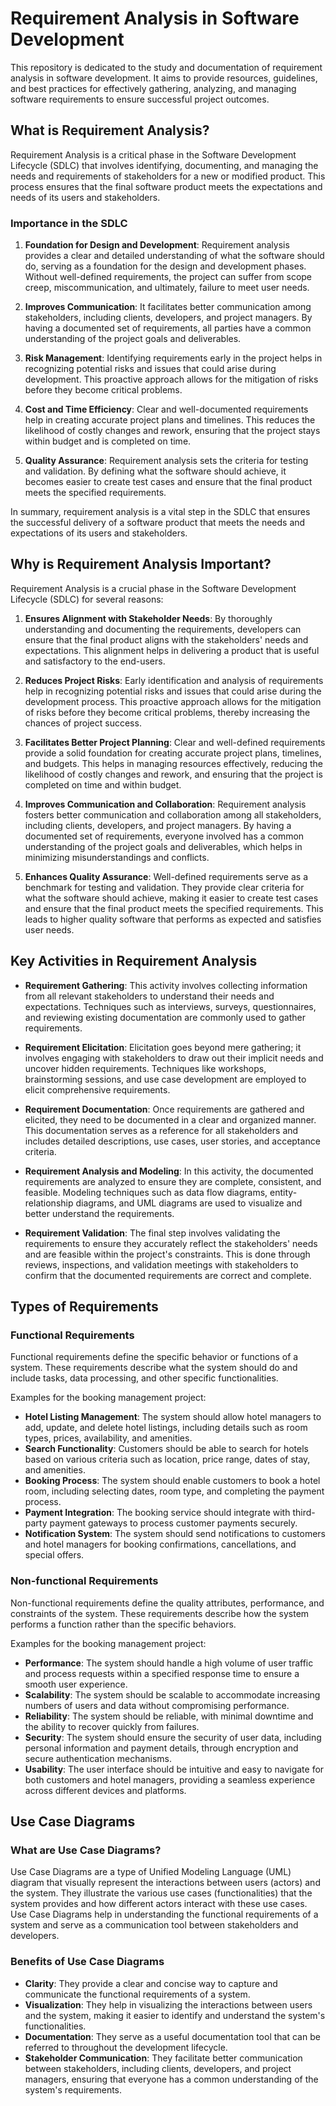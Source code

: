 # Requirement Analysis in Software Development

This repository is dedicated to the study and documentation of requirement analysis in software development.
It aims to provide resources, guidelines, and best practices for effectively gathering, analyzing, and managing software
requirements to ensure successful project outcomes.

## What is Requirement Analysis?

Requirement Analysis is a critical phase in the Software Development Lifecycle (SDLC) that involves identifying, documenting,
and managing the needs and requirements of stakeholders for a new or modified product. This process ensures that the final software
product meets the expectations and needs of its users and stakeholders.

### Importance in the SDLC

1. **Foundation for Design and Development**: Requirement analysis provides a clear and detailed understanding of what the software
should do, serving as a foundation for the design and development phases. Without well-defined requirements, the project can suffer
from scope creep, miscommunication, and ultimately, failure to meet user needs.

2. **Improves Communication**: It facilitates better communication among stakeholders, including clients, developers, and project
managers. By having a documented set of requirements, all parties have a common understanding of the project goals and deliverables.

3. **Risk Management**: Identifying requirements early in the project helps in recognizing potential risks and issues that could
arise during development. This proactive approach allows for the mitigation of risks before they become critical problems.

4. **Cost and Time Efficiency**: Clear and well-documented requirements help in creating accurate project plans and timelines.
This reduces the likelihood of costly changes and rework, ensuring that the project stays within budget and is completed on time.

5. **Quality Assurance**: Requirement analysis sets the criteria for testing and validation. By defining what the software should
achieve, it becomes easier to create test cases and ensure that the final product meets the specified requirements.

In summary, requirement analysis is a vital step in the SDLC that ensures the successful delivery of a software product that meets the
needs and expectations of its users and stakeholders.

## Why is Requirement Analysis Important?

Requirement Analysis is a crucial phase in the Software Development Lifecycle (SDLC) for several reasons:

1. **Ensures Alignment with Stakeholder Needs**: By thoroughly understanding and documenting the requirements, developers can
ensure that the final product aligns with the stakeholders' needs and expectations. This alignment helps in delivering a product that
is useful and satisfactory to the end-users.

2. **Reduces Project Risks**: Early identification and analysis of requirements help in recognizing potential risks and issues that
could arise during the development process. This proactive approach allows for the mitigation of risks before they become critical
problems, thereby increasing the chances of project success.

3. **Facilitates Better Project Planning**: Clear and well-defined requirements provide a solid foundation for creating accurate
project plans, timelines, and budgets. This helps in managing resources effectively, reducing the likelihood of costly changes and
rework, and ensuring that the project is completed on time and within budget.

4. **Improves Communication and Collaboration**: Requirement analysis fosters better communication and collaboration among all
stakeholders, including clients, developers, and project managers. By having a documented set of requirements, everyone involved
has a common understanding of the project goals and deliverables, which helps in minimizing misunderstandings and conflicts.

5. **Enhances Quality Assurance**: Well-defined requirements serve as a benchmark for testing and validation. They provide clear
criteria for what the software should achieve, making it easier to create test cases and ensure that the final product meets the
specified requirements. This leads to higher quality software that performs as expected and satisfies user needs.

## Key Activities in Requirement Analysis

- **Requirement Gathering**: This activity involves collecting information from all relevant stakeholders to understand their needs
and expectations. Techniques such as interviews, surveys, questionnaires, and reviewing existing documentation are commonly used to
gather requirements.

- **Requirement Elicitation**: Elicitation goes beyond mere gathering; it involves engaging with stakeholders to draw out their
implicit needs and uncover hidden requirements. Techniques like workshops, brainstorming sessions, and use case development are
employed to elicit comprehensive requirements.

- **Requirement Documentation**: Once requirements are gathered and elicited, they need to be documented in a clear and organized manner.
This documentation serves as a reference for all stakeholders and includes detailed descriptions, use cases, user stories, and acceptance
criteria.

- **Requirement Analysis and Modeling**: In this activity, the documented requirements are analyzed to ensure they are complete,
consistent, and feasible. Modeling techniques such as data flow diagrams, entity-relationship diagrams, and UML diagrams are used to
visualize and better understand the requirements.

- **Requirement Validation**: The final step involves validating the requirements to ensure they accurately reflect the stakeholders'
needs and are feasible within the project's constraints. This is done through reviews, inspections, and validation meetings with
stakeholders to confirm that the documented requirements are correct and complete.

## Types of Requirements

### Functional Requirements

Functional requirements define the specific behavior or functions of a system. These requirements describe what the system should do
and include tasks, data processing, and other specific functionalities.

Examples for the booking management project:

- **Hotel Listing Management**: The system should allow hotel managers to add, update, and delete hotel listings, including details such as room types, prices, availability, and amenities.
- **Search Functionality**: Customers should be able to search for hotels based on various criteria such as location, price range, dates of stay, and amenities.
- **Booking Process**: The system should enable customers to book a hotel room, including selecting dates, room type, and completing the payment process.
- **Payment Integration**: The booking service should integrate with third-party payment gateways to process customer payments securely.
- **Notification System**: The system should send notifications to customers and hotel managers for booking confirmations, cancellations, and special offers.

### Non-functional Requirements

Non-functional requirements define the quality attributes, performance, and constraints of the system. These requirements describe how the system performs a function rather than the specific behaviors.

Examples for the booking management project:

- **Performance**: The system should handle a high volume of user traffic and process requests within a specified response time to ensure a smooth user experience.
- **Scalability**: The system should be scalable to accommodate increasing numbers of users and data without compromising performance.
- **Reliability**: The system should be reliable, with minimal downtime and the ability to recover quickly from failures.
- **Security**: The system should ensure the security of user data, including personal information and payment details, through encryption and secure authentication mechanisms.
- **Usability**: The user interface should be intuitive and easy to navigate for both customers and hotel managers, providing a seamless experience across different devices and platforms.

## Use Case Diagrams

### What are Use Case Diagrams?

Use Case Diagrams are a type of Unified Modeling Language (UML) diagram that visually represent the interactions between users (actors) and the system. They illustrate the various use cases (functionalities) that the system provides and how different actors interact with these use cases. Use Case Diagrams help in understanding the functional requirements of a system and serve as a communication tool between stakeholders and developers.

### Benefits of Use Case Diagrams

- **Clarity**: They provide a clear and concise way to capture and communicate the functional requirements of a system.
- **Visualization**: They help in visualizing the interactions between users and the system, making it easier to identify and understand the system's functionalities.
- **Documentation**: They serve as a useful documentation tool that can be referred to throughout the development lifecycle.
- **Stakeholder Communication**: They facilitate better communication between stakeholders, including clients, developers, and project managers, ensuring that everyone has a common understanding of the system's requirements.

